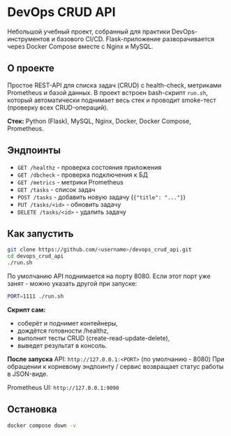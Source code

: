 # DevOps CRUD API

Небольшой учебный проект, собранный для практики DevOps-инструментов и базового CI/CD.
Flask-приложение разворачивается через Docker Compose вместе с Nginx и MySQL.

## О проекте
Простое REST-API для списка задач (CRUD) с health-check, метриками Prometheus и базой данных.
В проект встроен bash-скрипт `run.sh`, который автоматически поднимает весь стек и проводит smoke-тест (проверку всех CRUD-операций).

**Стек:** Python (Flask), MySQL, Nginx, Docker, Docker Compose, Prometheus.

## Эндпоинты
- `GET /healthz` - проверка состояния приложения
- `GET /dbcheck` - проверка подключения к БД
- `GET /metrics` - метрики Prometheus
- `GET /tasks` - список задач
- `POST /tasks` - добавить новую задачу (`{"title": "..."}`)
- `PUT /tasks/<id>` - обновить задачу
- `DELETE /tasks/<id>` - удалить задачу

## Как запустить
```bash
git clone https://github.com/<username>/devops_crud_api.git
cd devops_crud_api
./run.sh
```
По умолчанию API поднимается на порту 8080. Если этот порт уже занят - можно указать другой при запуске:
```bash
PORT=1111 ./run.sh
```
**Скрипт сам:**
- соберёт и поднимет контейнеры,
- дождётся готовности /healthz,
- выполнит тесты CRUD (create-read-update-delete),
- выведет результат в консоль.

**После запуска**
API: `http://127.0.0.1:<PORT>` (по умолчанию - 8080)
При обращении к корневому эндпоинту / сервис возвращает статус работы в JSON-виде.

Prometheus UI: `http://127.0.0.1:9090`

## Остановка
```bash
docker compose down -v
```

